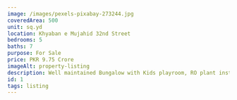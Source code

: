 ```yaml
---
image: /images/pexels-pixabay-273244.jpg
coveredArea: 500
unit: sq.yd
location: Khyaban e Mujahid 32nd Street
bedrooms: 5
baths: 7
purpose: For Sale
price: PKR 9.75 Crore
imageAlt: property-listing
description: Well maintained Bungalow with Kids playroom, RO plant installed, 2 separate electric meters.
id: 1
tags: listing
---
```

